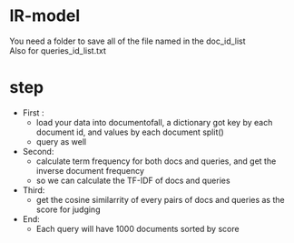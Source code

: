 # IR-model
You need a folder to save all of the file named in the doc_id_list  
Also for queries_id_list.txt
# step
* First :  
	* load your data into documentofall, a dictionary got key by each document id, and values by each document split()  
	* query as well  
* Second:   
	* calculate term frequency for both docs and queries, and get the inverse document frequency   
	* so we can calculate the TF-IDF of docs and queries  
* Third:  
	* get the cosine similarrity of every pairs of docs and queries as the score for judging  
* End:    
	* Each query will have 1000 documents sorted by score  
